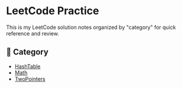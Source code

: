 # LeetCode Practice

This is my LeetCode solution notes organized by "category" for quick reference and review.

## 📂 Category

- [HashTable](./HashTable/README.md)
- [Math](./Math/README.md)
- [TwoPointers](./TwoPointers/README.md)
